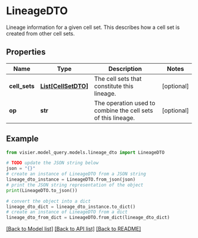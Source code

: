 # LineageDTO

Lineage information for a given cell set. This describes how a cell set is created from other cell sets.

## Properties

Name | Type | Description | Notes
------------ | ------------- | ------------- | -------------
**cell_sets** | [**List[CellSetDTO]**](CellSetDTO.md) | The cell sets that constitute this lineage. | [optional] 
**op** | **str** | The operation used to combine the cell sets of this lineage. | [optional] 

## Example

```python
from visier.model_query.models.lineage_dto import LineageDTO

# TODO update the JSON string below
json = "{}"
# create an instance of LineageDTO from a JSON string
lineage_dto_instance = LineageDTO.from_json(json)
# print the JSON string representation of the object
print(LineageDTO.to_json())

# convert the object into a dict
lineage_dto_dict = lineage_dto_instance.to_dict()
# create an instance of LineageDTO from a dict
lineage_dto_from_dict = LineageDTO.from_dict(lineage_dto_dict)
```
[[Back to Model list]](../README.md#documentation-for-models) [[Back to API list]](../README.md#documentation-for-api-endpoints) [[Back to README]](../README.md)


